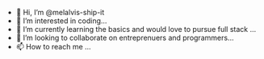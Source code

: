 - 👋 Hi, I’m @melalvis-ship-it
- 👀 I’m interested in coding...
- 🌱 I’m currently learning the basics and would love to pursue full stack ...
- 💞️ I’m looking to collaborate on entreprenuers and programmers...
- 📫 How to reach me ...

<!---
melalvis-ship-it/melalvis-ship-it is a ✨ special ✨ repository because its `README.md` (this file) appears on your GitHub profile.
You can click the Preview link to take a look at your changes.
--->
